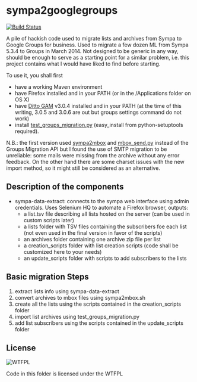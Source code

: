 sympa2googlegroups
==================

[![Build Status](https://travis-ci.org/idmgroup/sympa-data-extract.svg?branch=master)](https://travis-ci.org/idmgroup/sympa-data-extract)



A pile of hackish code used to migrate lists and archives from Sympa to Google Groups for business. Used to migrate a few dozen ML from Sympa 5.3.4 to Groups in March 2014. Not designed to be generic in any way, should be enough to serve as a starting point for a similar problem, i.e. this project contains what I would have liked to find before starting.

To use it, you shall first 

- have a working Maven environment
- have Firefox installed and in your PATH (or in the /Applications folder on OS X)
- have [Ditto GAM](|https://code.google.com/p/google-apps-manager/) v3.0.4 installed and in your PATH (at the time of this writing, 3.0.5 and 3.0.6 are out but groups settings command do not work)
- install [test_groups_migration.py](https://github.com/google/enterprise-deployments/blob/master/apps/python/groups/test_groups_migration.py) (easy_install from python-setuptools required).

N.B.: the first version used [sympa2mbox](http://6.ptmc.org/323/) and [mbox_send.py](https://gist.github.com/wojdyr/1176398) instead of the Groups Migration API but I found the use of SMTP migration to be unreliable: some mails were missing from the archive without any error feedback. On the other hand there are some charset issues with the new import method, so it might still be considered as an alternative.

Description of the components
-------------

- sympa-data-extract: connects to the sympa web interface using admin credentials. Uses Selenium HQ to automate a Firefox browser, outputs:
  + a list.tsv file describing all lists hosted on the server (can be used in custom scripts later)
  + a lists folder with TSV files containing the subscribers foe each list (not even used in the final version in favor of the scripts)
  + an archives folder containing one archive zip file per list
  + a creation_scripts folder with list creation scripts (code shall be customized here to your needs)
  + an update_scripts folder with scripts to add subscribers to the lists

Basic migration Steps
-------------

1. extract lists info using sympa-data-extract
1. convert archives to mbox files using sympa2mbox.sh
1. create all the lists using the scripts contained in the creation_scripts folder
1. import list archives using test_groups_migration.py
1. add list subscribers using the scripts contained in the update_scripts folder

License
-------------

![WTFPL](http://www.wtfpl.net/wp-content/uploads/2012/12/wtfpl-badge-2.png)

Code in this folder is licensed under the WTFPL
